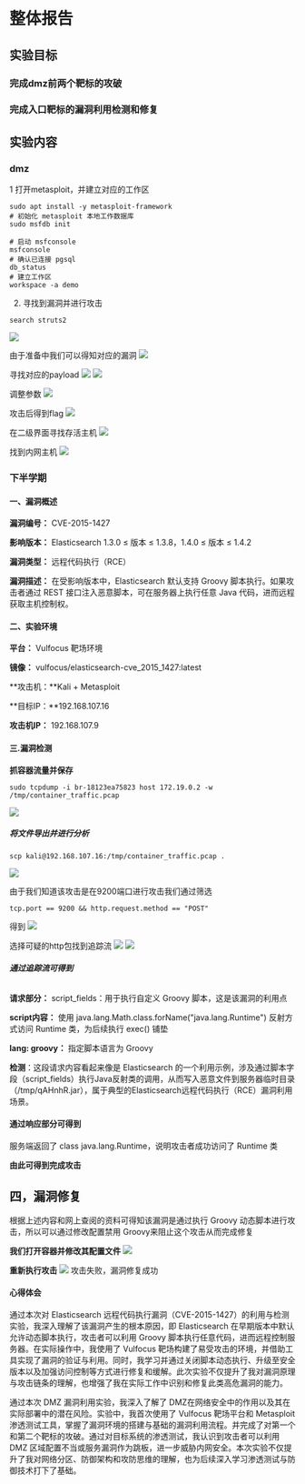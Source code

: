 # 整体报告

## 实验目标
### 完成dmz前两个靶标的攻破

### 完成入口靶标的漏洞利用检测和修复

## 实验内容
### dmz
1 打开metasploit，并建立对应的工作区
```
sudo apt install -y metasploit-framework
# 初始化 metasploit 本地工作数据库
sudo msfdb init

# 启动 msfconsole
msfconsole
# 确认已连接 pgsql
db_status
# 建立工作区
workspace -a demo
```

2. 寻找到漏洞并进行攻击
```
search struts2 

```
![](./dmz/搜索漏洞程序.png)

由于准备中我们可以得知对应的漏洞
![](./寻找对应漏洞.png)


寻找对应的payload
![](./dmz/使用漏洞并找payload.png)
![](./使用合适的payload.png)

调整参数
![](./dmz/设置攻击者.png)

攻击后得到flag
![](./dmz/得到第一个flag.png)


在二级界面寻找存活主机
![](./dmz/存活主机.png)

找到内网主机
![](./dmz//找到内网主机.png)

### 下半学期
#### 一、漏洞概述
**漏洞编号：** CVE-2015-1427

**影响版本：** Elasticsearch 1.3.0 ≤ 版本 ≤ 1.3.8，1.4.0 ≤ 版本 ≤ 1.4.2

**漏洞类型：** 远程代码执行（RCE）

**漏洞描述：** 在受影响版本中，Elasticsearch 默认支持 Groovy 脚本执行。如果攻击者通过 REST 接口注入恶意脚本，可在服务器上执行任意 Java 代码，进而远程获取主机控制权。






#### 二、实验环境


**平台：** Vulfocus 靶场环境

**镜像：** vulfocus/elasticsearch-cve_2015_1427:latest

**攻击机：**Kali + Metasploit

**目标IP：**192.168.107.16

**攻击机IP：** 192.168.107.9


#### 三.漏洞检测
**抓容器流量并保存**
```
sudo tcpdump -i br-18123ea75823 host 172.19.0.2 -w /tmp/container_traffic.pcap

```
![](./下学期/抓容器流量.png)

##### **将文件导出并进行分析** 
```
scp kali@192.168.107.16:/tmp/container_traffic.pcap .
```
![](./下学期/导出.png)

由于我们知道该攻击是在9200端口进行攻击我们通过筛选
```
tcp.port == 9200 && http.request.method == "POST"
```
得到
![](./下学期/筛选2.png)

选择可疑的http包找到追踪流
![](./下学期/找到追踪流.png)
![](./下学期/追踪六.png)
###### **通过追踪流可得到**
**请求部分：** script_fields：用于执行自定义 Groovy 脚本，这是该漏洞的利用点

**script内容：** 使用 java.lang.Math.class.forName("java.lang.Runtime") 反射方式访问 Runtime 类，为后续执行 exec() 铺垫

**lang: groovy：**	指定脚本语言为 Groovy

**检测**：这段请求内容看起来像是 Elasticsearch 的一个利用示例，涉及通过脚本字段（script_fields）执行Java反射类的调用，从而写入恶意文件到服务器临时目录（/tmp/qAHnhR.jar），属于典型的Elasticsearch远程代码执行（RCE）漏洞利用场景。



#### **通过响应部分可得到**
服务端返回了 class java.lang.Runtime，说明攻击者成功访问了 Runtime 类


**由此可得到完成攻击**


## 四，漏洞修复
根据上述内容和网上查阅的资料可得知该漏洞是通过执行 Groovy 动态脚本进行攻击，所以可以通过修改配置禁用 Groovy来阻止这个攻击从而完成修复

**我们打开容器并修改其配置文件**
![](./下学期/修改过程.png)

**重新执行攻击**
![](./下学期/攻击失败.png)
攻击失败，漏洞修复成功


#### 心得体会
通过本次对 Elasticsearch 远程代码执行漏洞（CVE-2015-1427）的利用与检测实验，我深入理解了该漏洞产生的根本原因，即 Elasticsearch 在早期版本中默认允许动态脚本执行，攻击者可以利用 Groovy 脚本执行任意代码，进而远程控制服务器。在实际操作中，我使用了 Vulfocus 靶场构建了易受攻击的环境，并借助工具实现了漏洞的验证与利用。同时，我学习并通过关闭脚本动态执行、升级至安全版本以及加强访问控制等方式进行修复和缓解。此次实验不仅提升了我对漏洞原理与攻击链条的理解，也增强了我在实际工作中识别和修复此类高危漏洞的能力。

通过本次 DMZ 漏洞利用实验，我深入了解了 DMZ在网络安全中的作用以及其在实际部署中的潜在风险。实验中，我首次使用了 Vulfocus 靶场平台和 Metasploit 渗透测试工具，掌握了漏洞环境的搭建与基础的漏洞利用流程。并完成了对第一个和第二个靶标的攻破。通过对目标系统的渗透测试，我认识到攻击者可以利用 DMZ 区域配置不当或服务漏洞作为跳板，进一步威胁内网安全。本次实验不仅提升了我对网络分区、防御架构和攻防思维的理解，也为后续深入学习渗透测试与防御技术打下了基础。